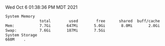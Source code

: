 Wed Oct  6 01:38:36 PM MDT 2021
```bash
System Memory
               total        used        free      shared  buff/cache   available
Mem:           7.7Gi       647Mi       5.0Gi       8.0Mi       2.0Gi       6.7Gi
Swap:          7.6Gi       187Mi       7.5Gi
System Storage
660M	.
```
